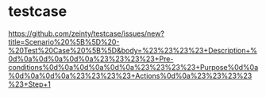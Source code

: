 # testcase
https://github.com/zeinty/testcase/issues/new?title=Scenario%20%5B%5D%20-%20Test%20Case%20%5B%5D&body=%23%23%23%23+Description+%0d%0a%0d%0a%0d%0a%23%23%23%23+Pre-conditions%0d%0a%0d%0a%0d%0a%23%23%23%23+Purpose%0d%0a%0d%0a%0d%0a%23%23%23%23+Actions%0d%0a%23%23%23%23%23+Step+1
